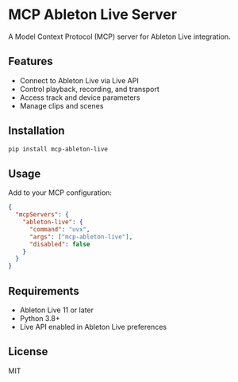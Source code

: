 # MCP Ableton Live Server

A Model Context Protocol (MCP) server for Ableton Live integration.

## Features

- Connect to Ableton Live via Live API
- Control playback, recording, and transport
- Access track and device parameters
- Manage clips and scenes

## Installation

```bash
pip install mcp-ableton-live
```

## Usage

Add to your MCP configuration:

```json
{
  "mcpServers": {
    "ableton-live": {
      "command": "uvx",
      "args": ["mcp-ableton-live"],
      "disabled": false
    }
  }
}
```

## Requirements

- Ableton Live 11 or later
- Python 3.8+
- Live API enabled in Ableton Live preferences

## License

MIT